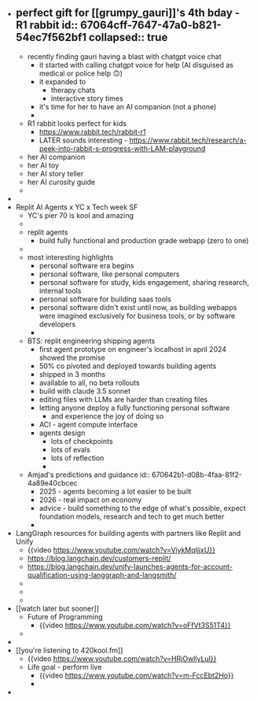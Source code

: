 - perfect gift for [[grumpy_gauri]]'s 4th bday - R1 rabbit
  id:: 67064cff-7647-47a0-b821-54ec7f562bf1
  collapsed:: true
	-
	- recently finding gauri having a blast with chatgpt voice chat
		- it started with calling chatgpt voice for help (AI disguised as medical or police help 🙃)
		- it expanded to
			- therapy chats
			- interactive story times
		- it's time for her to have an AI companion (not a phone)
		-
	- R1 rabbit looks perfect for kids
		- https://www.rabbit.tech/rabbit-r1
		- LATER sounds interesting - https://www.rabbit.tech/research/a-peek-into-rabbit-s-progress-with-LAM-playground
	- her AI companion
	- her AI toy
	- her AI story teller
	- her AI curosity guide
	-
-
- Replit AI Agents x YC x Tech week SF
	- YC's pier 70 is kool and amazing
	-
	- replit agents
		- build fully functional and production grade webapp (zero to one)
	-
	- most interesting highlights
		- personal software era begins
		- personal software, like personal computers
		- personal software for study, kids engagement, sharing research, internal tools
		- personal software for building saas tools
		- personal software didn't exist until now, as building webapps were imagined exclusively for business tools, or by software developers
		-
	- BTS: replit engineering shipping agents
		- first agent prototype on engineer's localhost in april 2024 showed the promise
		- 50% co pivoted and deployed towards building agents
		- shipped in 3 months
		- available to all, no beta rollouts
		- build with claude 3.5 sonnet
		- editing files with LLMs are harder than creating files
		- letting anyone deploy a fully functioning personal software
			- and experience the joy of doing so
		- ACI - agent compute interface
		- agents design
			- lots of checkpoints
			- lots of evals
			- lots of reflection
			-
	- Amjad's predictions and guidance
	  id:: 670642b1-d08b-4faa-81f2-4a89e40cbcec
		- 2025 - agents becoming a lot easier to be built
		- 2026 - real impact on economy
		- advice - build something to the edge of what's possible, expect foundation models, research and tech to get much better
		-
- LangGraph resources for building agents with partners like Replit and Unify
	- {{video https://www.youtube.com/watch?v=ViykMqljjxU}}
	- https://blog.langchain.dev/customers-replit/
	- https://blog.langchain.dev/unify-launches-agents-for-account-qualification-using-langgraph-and-langsmith/
	-
	-
	-
- [[watch later but sooner]]
	- Future of Programming
		- {{video https://www.youtube.com/watch?v=oFfVt3S51T4}}
	-
-
- [[you're listening to 420kool.fm]]
	- {{video https://www.youtube.com/watch?v=HRjOwllyLuI}}
	- Life goal - perform live
		- {{video https://www.youtube.com/watch?v=m-FccEbt2Ho}}
		-
-